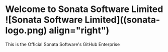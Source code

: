 # Welcome to Sonata Software Limited ![Sonata Software Limited]((sonata-logo.png) align="right")

<!-- <img src="![Sonata Software Limited](sonata-logo.png)" align="right"
     alt="Sonata Software Limited" width="150" height="50"> -->

This is the Official Sonata Software's GitHub Enterprise